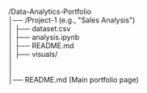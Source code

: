 /Data-Analytics-Portfolio  
│── /Project-1 (e.g., "Sales Analysis")  
│    ├── dataset.csv  
│    ├── analysis.ipynb  
│    ├── README.md  
│    ├── visuals/  
│   
│  
│── README.md (Main portfolio page)  
